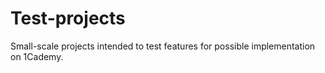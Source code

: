 # Test-projects
Small-scale projects intended to test features for possible implementation on 1Cademy.
